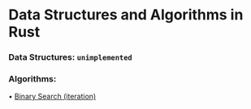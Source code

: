 # Data Structures and Algorithms in Rust

### Data Structures: `unimplemented`

### Algorithms:

• [Binary Search (iteration)](/algo/search/binary/binary_search.rs)
